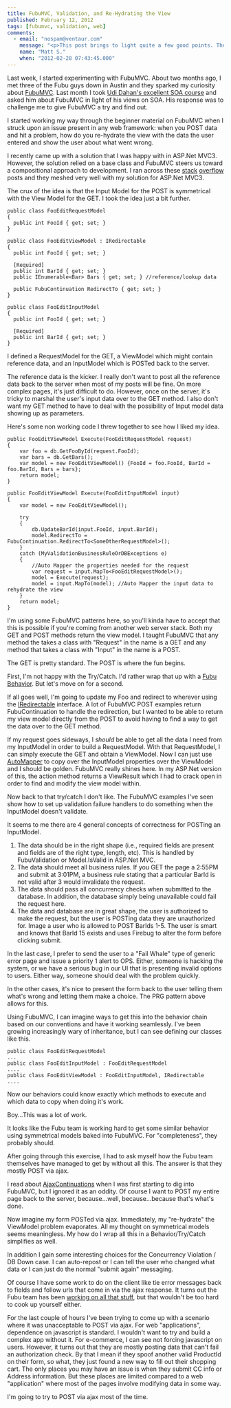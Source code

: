 ```yaml
---
title: FubuMVC, Validation, and Re-Hydrating the View
published: February 12, 2012
tags: [fubumvc, validation, web]
comments:
  - email: "nospam@ventaur.com"
    message: "<p>This post brings to light quite a few good points. The Fubu team has not focused on PRG for the very reason you point out; they use AJAX most of the time. They have admitted this fact for quite a while now.</p><p>I get the benefits too. However, a lot of my clients are trainers of various materials and expect that their students will be on disparate systems with older browsers. Furthermore, there still some companies out there that insist on disabling JavaScript across the entire corporation. It boggles my mind that this is still common practice, but it is nonetheless.</p><p>So, I still need to be able to support both POST scenarios. Typically, I just hook the form's with my AJAX. If JavaScript is disabled, the form's action takes over and a full POST occurs. Like you, I then run into the re-hydration problems. I hate that I even have to bother with the classic PRG, but I do.</p><p>Finally, if this does get baked into FubuMvc sometime fairly soon, I'll want to use behaviors to detect an AJAX POST vs. a standard one and handle all the cruft for each for me. For now, I'm going to think about your PRG solution and do some trials. It's a very interesting technique and, I don't see any waste if an AJAX POST does happen; the standard continuation just won't happen.</p><p>Great post!</p>"
    name: "Matt S."
    when: "2012-02-28 07:43:45.000"
---
```

Last week, I started experimenting with FubuMVC. About two months ago, I met three of the Fubu guys down in Austin and they sparked my curiosity about [FubuMVC]. Last month I took [Udi Dahan's excellent SOA course][SOA Course] and asked him about FubuMVC in light of his views on SOA. His response was to challenge me to give FubuMVC a try and find out.

I started working my way through the beginner material on FubuMVC when I struck upon an issue present in any web framework: when you POST data and hit a problem, how do you re-hydrate the view with the data the user entered and show the user about what went wrong.

I recently came up with a solution that I was happy with in ASP.Net MVC3. However, the solution relied on a base class and FubuMVC steers us toward a compositional approach to development. I ran across these [stack] [overflow] posts and they meshed very well with my solution for ASP.Net MVC3.

The crux of the idea is that the Input Model for the POST is symmetrical with the View Model for the GET. I took the idea just a bit further.

    public class FooEditRequestModel
    {
      public int FooId { get; set; }
    }
 
    public class FooEditViewModel : IRedirectable
    {
      public int FooId { get; set; }
 
      [Required]
      public int BarId { get; set; }
      public IEnumerable<Bar> Bars { get; set; } //reference/lookup data
 
      public FubuContinuation RedirectTo { get; set; }
    }
 
    public class FooEditInputModel
    {
      public int FooId { get; set; }
 
      [Required]
      public int BarId { get; set; }
    }

I defined a RequestModel for the GET, a ViewModel which might contain reference data, and an InputModel which is POSTed back to the server.

The reference data is the kicker. I really don't want to post all the reference data back to the server when most of my posts will be fine. On more complex pages, it's just difficult to do. However, once on the server, it's tricky to marshal the user's input data over to the GET method. I also don't want my GET method to have to deal with the possibility of Input model data showing up as parameters.

Here's some non working code I threw together to see how I liked my idea.

    public FooEditViewModel Execute(FooEditRequestModel request)
    {
        var foo = db.GetFooById(request.FooId);
        var bars = db.GetBars();
        var model = new FooEditViewModel() {FooId = foo.FooId, BarId = foo.BarId, Bars = bars};
        return model;
    }
 
    public FooEditViewModel Execute(FooEditInputModel input)
    {
        var model = new FooEditViewModel();
 
        try
        {
            db.UpdateBarId(input.FooId, input.BarId);
            model.RedirectTo = FubuContinuation.RedirectTo<SomeOtherRequestModel>();
        }
        catch (MyValidationBusinessRuleOrDBExceptions e)
        {
            //Auto Mapper the properties needed for the request
            var request = input.MapTo<FooEditRequestModel>(); 
            model = Execute(request);
            model = input.MapTo(model); //Auto Mapper the input data to rehydrate the view
        }
        return model;
    }

I'm using some FubuMVC patterns here, so you'll kinda have to accept that this is possible if you're coming from another web server stack. Both my GET and POST methods return the view model. I taught FubuMVC that any method the takes a class with "Request" in the name is a GET and any method that takes a class with "Input" in the name is a POST.

The GET is pretty standard. The POST is where the fun begins.

First, I'm not happy with the Try/Catch. I'd rather wrap that up with a [Fubu Behavior]. But let's move on for a second.

If all goes well, I'm going to update my Foo and redirect to wherever using the [IRedirectable] interface. A lot of FubuMVC POST examples return FubuContinuation to handle the redirection, but I wanted to be able to return my view model directly from the POST to avoid having to find a way to get the data over to the GET method.

If my request goes sideways, I *should* be able to get all the data I need from my InputModel in order to build a RequestModel. With that RequestModel, I can simply execute the GET and obtain a ViewModel. Now I can just use [AutoMapper] to copy over the InputModel properties over the ViewModel and I should be golden. FubuMVC really shines here. In my ASP.Net version of this, the action method returns a ViewResult which I had to crack open in order to find and modify the view model within.

Now back to that try/catch I don't like. The FubuMVC examples I've seen show how to set up validation failure handlers to do something when the InputModel doesn't validate.

It seems to me there are 4 general concepts of correctness for POSTing an InputModel.

1. The data should be in the right shape (i.e., required fields are present and fields are of the right type, length, etc). This is handled by FubuValidation or Model.IsValid in ASP.Net MVC.
2. The data should meet all business rules. If you GET the page a 2:55PM and submit at 3:01PM, a business rule stating that a particular BarId is not valid after 3 would invalidate the request.
3. The data should pass all concurrency checks when submitted to the database. In addition, the database simply being unavailable could fail the request here.
4.  The data and database are in great shape, the user is authorized to make the request, but the user is POSTing data they are unauthorized for. Image a user who is allowed to POST BarIds 1-5. The user is smart and knows that BarId 15 exists and uses Firebug to alter the form before clicking submit.

In the last case, I prefer to send the user to a "Fail Whale" type of generic error page and issue a priority 1 alert to OPS. Either, someone is hacking the system, or we have a serious bug in our UI that is presenting invalid options to users. Either way, someone should deal with the problem quickly.

In the other cases, it's nice to present the form back to the user telling them what's wrong and letting them make a choice. The PRG pattern above allows for this.

Using FubuMVC, I can imagine ways to get this into the behavior chain based on our conventions and have it working seamlessly. I've been growing increasingly wary of inheritance, but I can see defining our classes like this.

    public class FooEditRequestModel
    ...
    public class FooEditInputModel : FooEditRequestModel
    ....
    public class FooEditViewModel : FooEditInputModel, IRedirectable   
    ....

Now our behaviors could know exactly which methods to execute and which data to copy when doing it's work.

Boy...This was a lot of work.

It looks like the Fubu team is working hard to get some similar behavior using symmetrical models baked into FubuMVC. For "completeness", they probably should.

After going through this exercise, I had to ask myself how the Fubu team themselves have managed to get by without all this. The answer is that they mostly POST via ajax.

I read about [AjaxContinuations] when I was first starting to dig into FubuMVC, but I ignored it as an oddity. Of course I want to POST my entire page back to the server, because...well, because...because that's what's done.

Now imagine my form POSTed via ajax. Immediately, my "re-hydrate" the ViewModel problem evaporates. All my thought on symmetrical models seems meaningless. My how do I wrap all this in a Behavior/Try/Catch simplifies as well.

In addition I gain some interesting choices for the Concurrency Violation / DB Down case. I can auto-repost or I can tell the user who changed what data or I can just do the normal "submit again" messaging.

Of course I have some work to do on the client like tie error messages back to fields and follow urls that come in via the ajax response. It turns out the Fubu team has been [working on all that stuff][continuations work], but that wouldn't be too hard to cook up yourself either.

For the last couple of hours I've been trying to come up with a scenario where it was unacceptable to POST via ajax. For web "applications", dependence on javascript is standard. I wouldn't want to try and build a complex app without it. For e-commerce, I can see not forcing javascript on users. However, it turns out that they are mostly posting data that can't fail an authorization check. By that I mean if they spoof another valid ProductId on their form, so what, they just found a new way to fill out their shopping cart. The only places you may have an issue is when they submit CC info or Address information. But these places are limited compared to a web "application" where most of the pages involve modifying data in some way.

I'm going to try to POST via ajax most of the time.

[FubuMVC]:https://fubumvc.github.io/
[SOA Course]:http://udidahan.com/training/
[stack]:https://stackoverflow.com/questions/6759287/how-to-set-up-fubumvc-validation
[overflow]:https://stackoverflow.com/questions/8856390/fubumvc-simple-forms-validation-using-ifailurevalidationpolicy
[Fubu Behavior]:https://lostechies.com/chadmyers/2011/06/23/cool-stuff-in-fubumvc-no-1-behaviors/
[IRedirectable]:https://github.com/ianbattersby/FubuMVC.Recipes/tree/master/src/Continuations/IRedirectable
[AutoMapper]:https://automapper.org/
[AjaxContinuations]:https://lostechies.com/josharnold/2012/01/06/our-ajax-conventions-the-ajaxcontinuation/
[continuations work]:https://lostechies.com/josharnold/2012/01/06/our-ajax-conventionsclientside-continuations/

